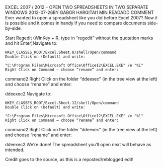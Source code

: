 EXCEL 2007 / 2012 – OPEN TWO SPREADSHEETS IN TWO SEPARATE WINDOWS
2012-07-26BY GÁBOR HARGITAI1 MIN READADD COMMENT
Ever wanted to open a spreadsheet like you did before Excel 2007? Now it is possible and it comes in handy if you need to compare documents side-by-side.

Start Regedit (WinKey + R, type in “regedit” without the quotation marks and hit Enter)Navigate to:

```
HKEY_CLASSES_ROOT/Excel.Sheet.8/shell/Open/command
Double Click on (Default) and write:

"C:\Program Files\Microsoft Office\Office12\EXCEL.EXE" /e "%1"
Right Click on Command – choose “rename” and enter:
```
command2
Right Click on the folder “ddeexec” (in the tree view at the left) and choose “rename” and enter:

ddeexec2
Navigate to:
```
HKEY_CLASSES_ROOT/Excel.Sheet.12/shell/Open/command
Double Click on (Default) and write:

"C:\Program Files\Microsoft Office\Office12\EXCEL.EXE" /e "%1"
Right Click on Command – choose “rename” and enter:
```
command2
Right Click on the folder “ddeexec” (in the tree view at the left) and choose “rename” and enter:

ddeexec2
We’re done! The spreadsheet you’ll open next will behave as intended.

Credit goes to the source, as this is a reposted/reblogged edit!
